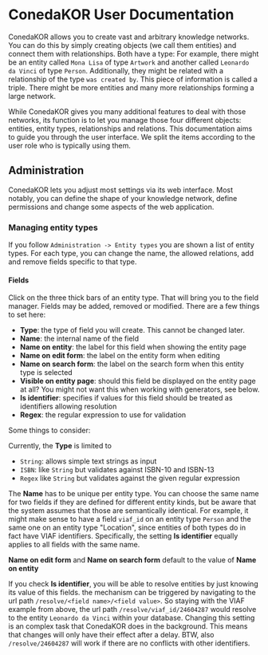 # ConedaKOR User Documentation

ConedaKOR allows you to create vast and arbitrary knowledge networks. You can do
this by simply creating objects (we call them entities) and connect them with
relationships. Both have a type: For example, there might be an entity called
`Mona Lisa` of type `Artwork` and another called `Leonardo da Vinci` of type
`Person`. Additionally, they might be related with a relationship of the type
`was created by`. This piece of information is called a triple. There might be
more entities and many more relationships forming a large network.

While ConedaKOR gives you many additional features to deal with those networks,
its function is to let you manage those four different objects: entities, entity
types, relationships and relations. This documentation aims to guide you through
the user interface. We split the items according to the user role who is
typically using them.

<!-- ## Searching, reading, exploring -->

<!-- ## Editing and relating -->

<!-- ## General features -->

## Administration

ConedaKOR lets you adjust most settings via its web interface. Most notably, you
can define the shape of your knowledge network, define permissions and change
some aspects of the web application.

### Managing entity types

If you follow `Administration -> Entity types` you are shown a list of entity
types. For each type, you can change the name, the allowed relations, add and
remove fields specific to that type.

#### Fields

Click on the three thick bars of an entity type. That will bring you to the
field manager. Fields may be added, removed or modified. There are a few things
to set here:

* **Type**: the type of field you will create. This cannot be changed later.
* **Name**: the internal name of the field
* **Name on entity**: the label for this field when showing the entity page
* **Name on edit form**: the label on the entity form when editing
* **Name on search form**: the label on the search form when this entity type is
  selected
* **Visible on entity page**: should this field be displayed on the entity page
  at all? You might not want this when working with generators, see below.
* **Is identifier**: specifies if values for this field should be treated as
  identifiers allowing resolution
* **Regex**: the regular expression to use for validation

Some things to consider:

Currently, the **Type** is limited to

* `String`: allows simple text strings as input
* `ISBN`: like `String` but validates against ISBN-10 and ISBN-13
* `Regex` like `String` but validates against the given regular expression

The **Name** has to be unique per entity type. You can choose the same name for
two fields if they are defined for different entity kinds, but be aware that the
system assumes that those are semantically identical. For example, it might make
sense to have a field `viaf_id` on an entity type `Person` and the same one on
an entity type "Location", since entities of both types do in fact have VIAF
identifiers. Specifically, the setting **Is identifier** equally applies to all
fields with the same name.

**Name on edit form** and **Name on search form** default to the value of **Name 
on entity**

If you check **Is identifier**, you will be able to resolve entities by just
knowing its value of this fields. the mechanism can be triggered by navigating
to the url path `/resolve/<field name>/<field value>`. So staying with the VIAF
example from above, the url path `/resolve/viaf_id/24604287` would resolve to
the entity `Leonardo da Vinci` within your database. Changing this setting is an
complex task that ConedaKOR does in the background. This means that changes will
only have their effect after a delay. BTW, also `/resolve/24604287` will work if
there are no conflicts with other identifiers.

<!-- ### Application settings -->

